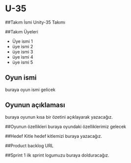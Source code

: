 # U-35

##Takım İsmi
Unity-35 Takımı

##Takım Üyeleri
- Üye ismi 1
- üye ismi 2
- üye ismi 3
- üye ismi 4
- üye ismi 5

## Oyun ismi
buraya oyun ismi gelicek

## Oyunun açıklaması
buraya oyunun kısa bir özetini açıklayarak yazacağız.

##Oyunun özellikleri
buraya oyundaki özelliklerimiz gelecek


##Hedef Kitle
hedef kitlemizi buraya yazacağız.

##Product backlog URL


##Sprint 1
ilk sprint logumuzu buraya dolduracağız.
